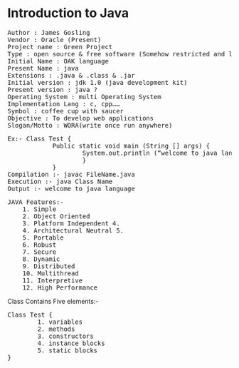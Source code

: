 # Introduction to Java
<pre>
Author : James Gosling
Vendor : Oracle (Present) 
Project name : Green Project
Type : open source & free software (Somehow restricted and limited now) 
Initial Name : OAK language 
Present Name : java 
Extensions : .java & .class & .jar 
Initial version : jdk 1.0 (java development kit) 
Present version : java ? 
Operating System : multi Operating System 
Implementation Lang : c, cpp…… 
Symbol : coffee cup with saucer 
Objective : To develop web applications 
Slogan/Motto : WORA(write once run anywhere) 
</pre>
<pre>
Ex:- Class Test { 
			Public static void main (String [] args) { 
					System.out.println (“welcome to java language”); 
					} 
			} 
Compilation :- javac FileName.java 
Execution :- java Class Name 
Output :- welcome to java language
</pre>
<pre>
JAVA Features:- 
	1. Simple 
	2. Object Oriented 
	3. Platform Independent 4. 
	4. Architectural Neutral 5. 
	5. Portable 
	6. Robust 
	7. Secure 
	8. Dynamic 
	9. Distributed 
	10. Multithread 
	11. Interpretive 
	12. High Performance
</pre>
Class Contains Five elements:- 
<pre>
Class Test { 
		1. variables
		2. methods
		3. constructors
		4. instance blocks
		5. static blocks 
}

